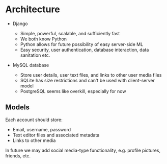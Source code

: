 # Architecture

* Django
    * Simple, powerful, scalable, and sufficiently fast
    * We both know Python
    * Python allows for future possibility of easy server-side ML
    * Easy security, user authentication, database interaction, data sanitation etc.

* MySQL database
    * Store user details, user text files, and links to other user media files
    * SQLite has size restrictions and can't be used with client-server model
    * PostgreSQL seems like overkill, especially for now

## Models

Each account should store:
* Email, username, password
* Text editor files and associated metadata
* Links to other media

In future we may add social media-type functionality, e.g. profile pictures, friends, etc.
